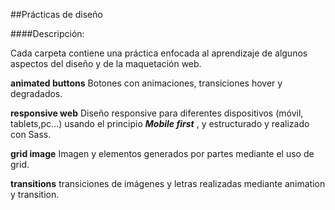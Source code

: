 ##Prácticas de diseño

####Descripción:

Cada carpeta contiene una práctica enfocada al aprendizaje de algunos  aspectos del diseño y de la maquetación web.

**animated buttons**
Botones con animaciones, transiciones hover y degradados.

 **responsive web**
 Diseño responsive para diferentes dispositivos (móvil, tablets,pc...) usando el principio ***Mobile first*** ,
 y estructurado y realizado con Sass. 

 **grid image**
 Imagen y elementos  generados por partes mediante el uso de grid.  

 **transitions**
 transiciones de imágenes y letras realizadas mediante animation y transition.